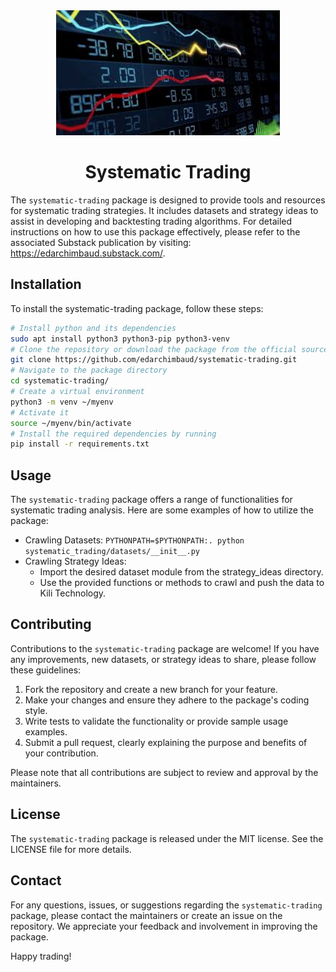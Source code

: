 <div align="center">
  <img src="static/images/systematic-trading.jpeg" height=200 alt=""/>
  <h1>Systematic Trading</h1>
</div>

The `systematic-trading` package is designed to provide tools and resources for systematic trading strategies. It includes datasets and strategy ideas to assist in developing and backtesting trading algorithms. For detailed instructions on how to use this package effectively, please refer to the associated Substack publication by visiting: https://edarchimbaud.substack.com/.


## Installation

To install the systematic-trading package, follow these steps:

```bash
# Install python and its dependencies
sudo apt install python3 python3-pip python3-venv
# Clone the repository or download the package from the official source
git clone https://github.com/edarchimbaud/systematic-trading.git
# Navigate to the package directory
cd systematic-trading/
# Create a virtual environment
python3 -m venv ~/myenv
# Activate it
source ~/myenv/bin/activate
# Install the required dependencies by running
pip install -r requirements.txt
```

## Usage

The `systematic-trading` package offers a range of functionalities for systematic trading analysis. Here are some examples of how to utilize the package:

- Crawling Datasets: `PYTHONPATH=$PYTHONPATH:. python systematic_trading/datasets/__init__.py`
- Crawling Strategy Ideas:
  - Import the desired dataset module from the strategy_ideas directory.
  - Use the provided functions or methods to crawl and push the data to Kili Technology.

## Contributing

Contributions to the `systematic-trading` package are welcome! If you have any improvements, new datasets, or strategy ideas to share, please follow these guidelines:

1. Fork the repository and create a new branch for your feature.
2. Make your changes and ensure they adhere to the package's coding style.
3. Write tests to validate the functionality or provide sample usage examples.
4. Submit a pull request, clearly explaining the purpose and benefits of your contribution.

Please note that all contributions are subject to review and approval by the maintainers.

## License

The `systematic-trading` package is released under the MIT license. See the LICENSE file for more details.

## Contact

For any questions, issues, or suggestions regarding the `systematic-trading` package, please contact the maintainers or create an issue on the repository. We appreciate your feedback and involvement in improving the package.

Happy trading!